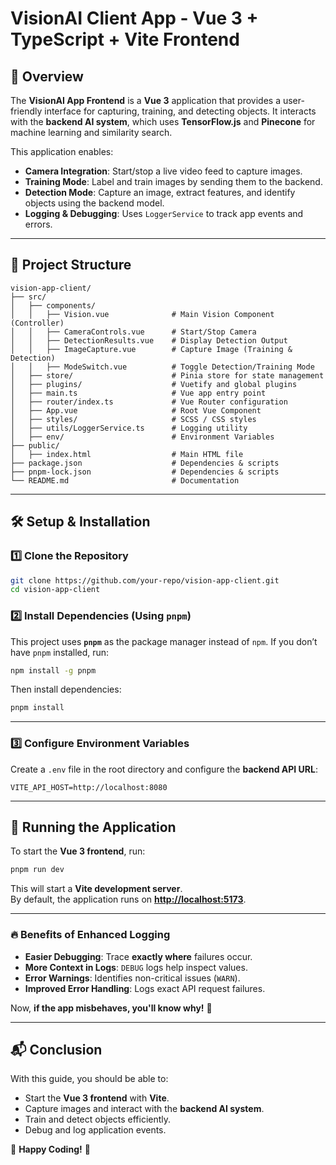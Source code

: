 # VisionAI Client App - Vue 3 + TypeScript + Vite Frontend

## 📌 Overview
The **VisionAI App Frontend** is a **Vue 3** application that provides a user-friendly interface for capturing, training, and detecting objects. It interacts with the **backend AI system**, which uses **TensorFlow.js** and **Pinecone** for machine learning and similarity search.

This application enables:
- **Camera Integration**: Start/stop a live video feed to capture images.
- **Training Mode**: Label and train images by sending them to the backend.
- **Detection Mode**: Capture an image, extract features, and identify objects using the backend model.
- **Logging & Debugging**: Uses `LoggerService` to track app events and errors.

---

## 📂 Project Structure

```
vision-app-client/
├── src/
│   ├── components/
│   │   ├── Vision.vue              # Main Vision Component (Controller)
│   │   ├── CameraControls.vue      # Start/Stop Camera
│   │   ├── DetectionResults.vue    # Display Detection Output
│   │   ├── ImageCapture.vue        # Capture Image (Training & Detection)
│   │   ├── ModeSwitch.vue          # Toggle Detection/Training Mode
│   ├── store/                      # Pinia store for state management
│   ├── plugins/                    # Vuetify and global plugins
│   ├── main.ts                     # Vue app entry point
│   ├── router/index.ts             # Vue Router configuration
│   ├── App.vue                     # Root Vue Component
│   ├── styles/                     # SCSS / CSS styles
│   ├── utils/LoggerService.ts      # Logging utility
│   ├── env/                        # Environment Variables
├── public/
│   ├── index.html                  # Main HTML file
├── package.json                    # Dependencies & scripts
├── pnpm-lock.json                  # Dependencies & scripts
└── README.md                       # Documentation
```

---

## 🛠 Setup & Installation

### 1️⃣ Clone the Repository
```bash
git clone https://github.com/your-repo/vision-app-client.git
cd vision-app-client
```

### 2️⃣ Install Dependencies (**Using `pnpm`**)
This project uses **`pnpm`** as the package manager instead of `npm`. If you don’t have `pnpm` installed, run:

```bash
npm install -g pnpm
```

Then install dependencies:

```bash
pnpm install
```

---

### 3️⃣ Configure Environment Variables
Create a `.env` file in the root directory and configure the **backend API URL**:

```
VITE_API_HOST=http://localhost:8080
```

---

## 🚀 Running the Application
To start the **Vue 3 frontend**, run:

```bash
pnpm run dev
```

This will start a **Vite development server**.  
By default, the application runs on **[http://localhost:5173](http://localhost:5173)**.

---

### 🔥 Benefits of Enhanced Logging
- **Easier Debugging**: Trace **exactly where** failures occur.
- **More Context in Logs**: `DEBUG` logs help inspect values.
- **Error Warnings**: Identifies non-critical issues (`WARN`).
- **Improved Error Handling**: Logs exact API request failures.

Now, **if the app misbehaves, you'll know why!** 🚀

---

## 📬 Conclusion
With this guide, you should be able to:
- Start the **Vue 3 frontend** with **Vite**.
- Capture images and interact with the **backend AI system**.
- Train and detect objects efficiently.
- Debug and log application events.

🚀 **Happy Coding!** 🎉
